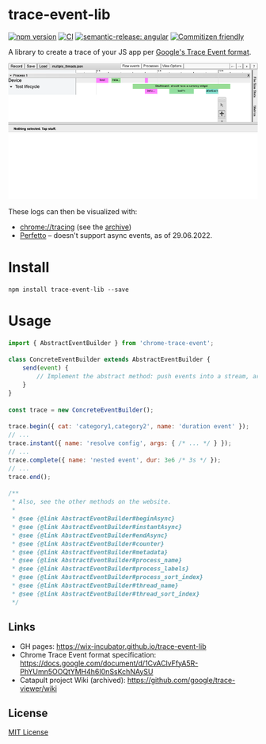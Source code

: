 # trace-event-lib

[![npm version](https://badge.fury.io/js/trace-event-lib.svg)](https://badge.fury.io/js/trace-event-lib)
[![CI](https://github.com/wix-incubator/trace-event-lib/actions/workflows/ci.yml/badge.svg)](https://github.com/wix-incubator/trace-event-lib/actions/workflows/ci.yml)
[![semantic-release: angular](https://img.shields.io/badge/semantic--release-angular-e10079?logo=semantic-release)](https://github.com/semantic-release/semantic-release)
[![Commitizen friendly](https://img.shields.io/badge/commitizen-friendly-brightgreen.svg)](http://commitizen.github.io/cz-cli/)

A library to create a trace of your JS app per [Google's Trace Event format](https://docs.google.com/document/d/1CvAClvFfyA5R-PhYUmn5OOQtYMH4h6I0nSsKchNAySU).

![chrome://tracing example](media/duration-events-test-ts-multiple-threads-2-snap.png)

These logs can then be visualized with:

* <chrome://tracing> (see the [archive](https://github.com/catapult-project/catapult/tree/master/tracing))
* [Perfetto](https://ui.perfetto.dev) – doesn't support async events, as of 29.06.2022.

# Install

```shell
npm install trace-event-lib --save
````

# Usage

```javascript
import { AbstractEventBuilder } from 'chrome-trace-event';

class ConcreteEventBuilder extends AbstractEventBuilder {
    send(event) {
        // Implement the abstract method: push events into a stream, array, etc.
    }
}

const trace = new ConcreteEventBuilder();

trace.begin({ cat: 'category1,category2', name: 'duration event' });
// ...
trace.instant({ name: 'resolve config', args: { /* ... */ } });
// ...
trace.complete({ name: 'nested event', dur: 3e6 /* 3s */ });
// ...
trace.end();

/**
 * Also, see the other methods on the website.
 *
 * @see {@link AbstractEventBuilder#beginAsync}
 * @see {@link AbstractEventBuilder#instantAsync}
 * @see {@link AbstractEventBuilder#endAsync}
 * @see {@link AbstractEventBuilder#counter}
 * @see {@link AbstractEventBuilder#metadata}
 * @see {@link AbstractEventBuilder#process_name}
 * @see {@link AbstractEventBuilder#process_labels}
 * @see {@link AbstractEventBuilder#process_sort_index}
 * @see {@link AbstractEventBuilder#thread_name}
 * @see {@link AbstractEventBuilder#thread_sort_index}
 */
```

## Links

* GH pages: <https://wix-incubator.github.io/trace-event-lib>
* Chrome Trace Event format specification: <https://docs.google.com/document/d/1CvAClvFfyA5R-PhYUmn5OOQtYMH4h6I0nSsKchNAySU>
* Catapult project Wiki (archived): <https://github.com/google/trace-viewer/wiki>

## License

[MIT License](LICENSE)

